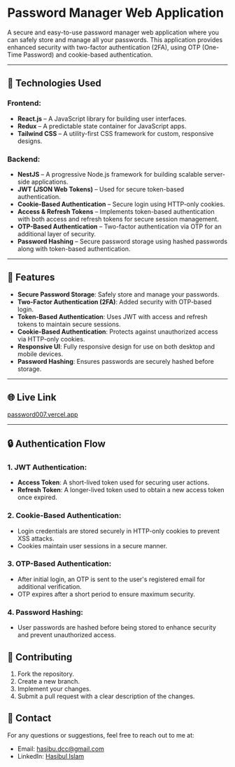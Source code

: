 # Password Manager Web Application

A secure and easy-to-use password manager web application where you can safely store and manage all your passwords. This application provides enhanced security with two-factor authentication (2FA), using OTP (One-Time Password) and cookie-based authentication.

---

## 🔧 Technologies Used

### Frontend:
- **React.js** – A JavaScript library for building user interfaces.
- **Redux** – A predictable state container for JavaScript apps.
- **Tailwind CSS** – A utility-first CSS framework for custom, responsive designs.

### Backend:
- **NestJS** – A progressive Node.js framework for building scalable server-side applications.
- **JWT (JSON Web Tokens)** – Used for secure token-based authentication.
- **Cookie-Based Authentication** – Secure login using HTTP-only cookies.
- **Access & Refresh Tokens** – Implements token-based authentication with both access and refresh tokens for secure session management.
- **OTP-Based Authentication** – Two-factor authentication via OTP for an additional layer of security.
- **Password Hashing** – Secure password storage using hashed passwords along with token-based authentication.

---

## 🚀 Features

- **Secure Password Storage**: Safely store and manage your passwords.
- **Two-Factor Authentication (2FA)**: Added security with OTP-based login.
- **Token-Based Authentication**: Uses JWT with access and refresh tokens to maintain secure sessions.
- **Cookie-Based Authentication**: Protects against unauthorized access via HTTP-only cookies.
- **Responsive UI**: Fully responsive design for use on both desktop and mobile devices.
- **Password Hashing**: Ensures passwords are securely hashed before storage.

---

## 🌐 Live Link
[password007.vercel.app](https://password007.vercel.app/)

---

## 🔒 Authentication Flow

### 1. **JWT Authentication**:
   - **Access Token**: A short-lived token used for securing user actions.
   - **Refresh Token**: A longer-lived token used to obtain a new access token once expired.

### 2. **Cookie-Based Authentication**:
   - Login credentials are stored securely in HTTP-only cookies to prevent XSS attacks.
   - Cookies maintain user sessions in a secure manner.

### 3. **OTP-Based Authentication**:
   - After initial login, an OTP is sent to the user's registered email for additional verification.
   - OTP expires after a short period to ensure maximum security.

### 4. **Password Hashing**:
   - User passwords are hashed before being stored to enhance security and prevent unauthorized access.

## 🤝 Contributing

1. Fork the repository.
2. Create a new branch.
3. Implement your changes.
4. Submit a pull request with a clear description of the changes.

## 📧 Contact

For any questions or suggestions, feel free to reach out to me at:
- Email: [hasibu.dcc@gmail.com](mailto:hasibu.dcc@gmail.com)
- LinkedIn: [Hasibul Islam](https://www.linkedin.com/in/hasibul-islam-6060541b3/)


